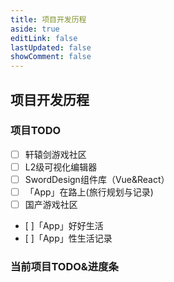```yaml
---
title: 项目开发历程
aside: true
editLink: false
lastUpdated: false
showComment: false
---
```


## 项目开发历程


### 项目TODO
- [ ] 轩辕剑游戏社区
- [ ] L2级可视化编辑器
- [ ] SwordDesign组件库（Vue&React）
- [ ] 「App」在路上(旅行规划与记录)
- [ ] 国产游戏社区
- [ ]「App」好好生活
- [ ]「App」性生活记录


### 当前项目TODO&进度条




